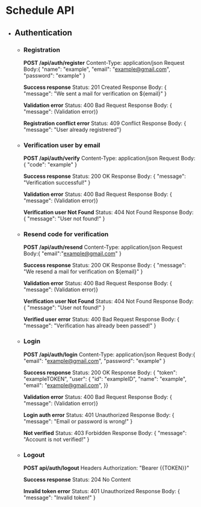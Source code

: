 # Schedule API

- ## Authentication

  - ### Registration

    **POST /api/auth/register**
    Content-Type: application/json
    Request Body:{
    "name": "example",
    "email": "example@gmail.com",
    "password": "example"
    }

    **Success response**
    Status: 201 Created
    Response Body: { "message": "We sent a mail for verification on ${email}" }

    **Validation error**
    Status: 400 Bad Request
    Response Body: { "message": (Validation error)}

    **Registration conflict error**
    Status: 409 Conflict
    Response Body: { "message": "User already registrered"}

  - ### Verification user by email

    **POST /api/auth/verify**
    Content-Type: application/json
    Request Body: {
    "code": "example"
    }

    **Success response**
    Status: 200 OK
    Response Body: { "message": "Verification successful!" }

    **Validation error**
    Status: 400 Bad Request
    Response Body: { "message": (Validation error)}

    **Verification user Not Found**
    Status: 404 Not Found
    Response Body: { "message": "User not found!" }

  - ### Resend code for verification

    **POST /api/auth/resend**
    Content-Type: application/json
    Request Body:{
    "email":"example@gmail.com"
    }

    **Success response**
    Status: 200 OK
    Response Body: { "message": "We resend a mail for verification on ${email}" }

    **Validation error**
    Status: 400 Bad Request
    Response Body: { "message": (Validation error)}

    **Verification user Not Found**
    Status: 404 Not Found
    Response Body: { "message": "User not found!" }

    **Verified user error**
    Status: 400 Bad Request
    Response Body: { "message": "Verification has already been passed!" }

  - ### Login

    **POST /api/auth/login**
    Content-Type: application/json
    Request Body:{
    "email": "example@gmail.com",
    "password": "example"
    }

    **Success response**
    Status: 200 OK
    Response Body: {
    "token": "exampleTOKEN",
    "user": {
    "id": "exampleID",
    "name": "example",
    "email": "example@gmail.com",
    }}

    **Validation error**
    Status: 400 Bad Request
    Response Body: { "message": (Validation error)}

    **Login auth error**
    Status: 401 Unauthorized
    Response Body: {
    "message": "Email or password is wrong!"
    }

    **Not verified**
    Status: 403 Forbidden
    Response Body: {
    "message": "Account is not verified!"
    }

  - ### Logout

    **POST api/auth/logout**
    Headers Authorization: "Bearer {{TOKEN}}"

    **Success response**
    Status: 204 No Content

    **Invalid token error**
    Status: 401 Unauthorized
    Response Body: { "message": "Invalid token!" }
